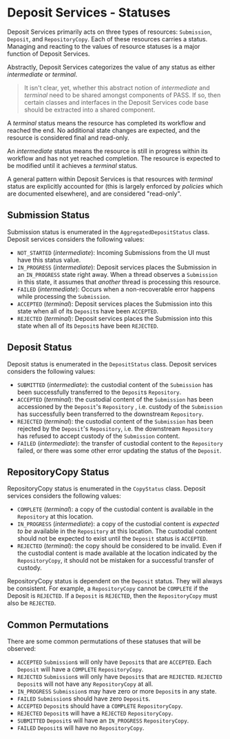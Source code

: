 # Deposit Services - Statuses

Deposit Services primarily acts on three types of resources: `Submission`, `Deposit`, and `RepositoryCopy`. Each of
these resources carries a status. Managing and reacting to the values of resource statuses is a major function of 
Deposit Services.

Abstractly, Deposit Services categorizes the value of any status as either _intermediate_ or _terminal_.

> It isn't clear, yet, whether this abstract notion of _intermediate_ and _terminal_ need to be shared amongst
> components of PASS. If so, then certain classes and interfaces in the Deposit Services code base should be extracted
> into a shared component.

A _terminal_ status means the resource has completed its workflow and reached the end. No additional state changes are 
expected, and the resource is considered final and read-only.

An _intermediate_ status means the resource is still in progress within its workflow and has not yet reached completion. 
The resource is expected to be modified until it achieves a _terminal_ status.

A general pattern within Deposit Services is that resources with _terminal_ status are explicitly accounted for (this is
largely enforced by _policies_ which are documented elsewhere), and are considered "read-only".

## Submission Status

Submission status is enumerated in the `AggregatedDepositStatus` class. Deposit services considers the following values:

* `NOT_STARTED` (_intermediate_): Incoming Submissions from the UI must have this status value.
* `IN_PROGRESS` (_intermediate_): Deposit services places the Submission in an `IN_PROGRESS` state right away. When a
  thread observes a `Submission` in this state, it assumes that _another_ thread is processing this resource.
* `FAILED` (_intermediate_): Occurs when a non-recoverable error happens while processing the `Submission`.
* `ACCEPTED` (_terminal_): Deposit services places the Submission into this state when all of its `Deposit`s have
  been `ACCEPTED`.
* `REJECTED` (_terminal_): Deposit services places the Submission into this state when all of its `Deposit`s have
  been `REJECTED`.

## Deposit Status

Deposit status is enumerated in the `DepositStatus` class. Deposit services considers the following values:

* `SUBMITTED` (_intermediate_): the custodial content of the `Submission` has been successfully transferred to
  the `Deposit`s `Repository`.
* `ACCEPTED` (_terminal_): the custodial content of the `Submission` has been accessioned by the `Deposit`'s `Repository`
   , i.e. custody of the `Submission` has successfully been transferred to the downstream `Repository`.
* `REJECTED` (_terminal_): the custodial content of the `Submission` has been rejected by the `Deposit`'s `Repository`,
  i.e. the downstream `Repository` has refused to accept custody of the `Submission` content.
* `FAILED` (_intermediate_): the transfer of custodial content to the `Repository` failed, or there was some other error
  updating the status of the `Deposit`.

## RepositoryCopy Status

RepositoryCopy status is enumerated in the `CopyStatus` class. Deposit services considers the following values:

* `COMPLETE` (_terminal_): a copy of the custodial content is available in the `Repository` at this location.
* `IN_PROGRESS` (_intermediate_): a copy of the custodial content is _expected to be_ available in the `Repository` at
  this location. The custodial content should not be expected to exist until the `Deposit` status is `ACCEPTED`.
* `REJECTED` (_terminal_): the copy should be considered to be invalid. Even if the custodial content is made available
  at the location indicated by the `RepositoryCopy`, it should not be mistaken for a successful transfer of custody.

RepositoryCopy status is dependent on the `Deposit` status. They will always be consistent. For example, 
a `RepositoryCopy` cannot be `COMPLETE` if the Deposit is `REJECTED`. If a `Deposit` is `REJECTED`, then the 
`RepositoryCopy` must also be `REJECTED`.

## Common Permutations

There are some common permutations of these statuses that will be observed:

* `ACCEPTED` `Submission`s will only have `Deposit`s that are `ACCEPTED`. Each `Deposit` will have
  a `COMPLETE` `RepositoryCopy`.
* `REJECTED` `Submission`s will only have `Deposit`s that are `REJECTED`.  `REJECTED` `Deposit`s will not have
  any `RepositoryCopy` at all.
* `IN_PROGRESS` `Submission`s may have zero or more `Deposit`s in any state.
* `FAILED` `Submission`s should have zero `Deposit`s.
* `ACCEPTED` `Deposit`s should have a `COMPLETE` `RepositoryCopy`.
* `REJECTED` `Deposit`s will have a `REJECTED` `RepositoryCopy`.
* `SUBMITTED` `Deposit`s will have an `IN_PROGRESS` `RepositoryCopy`.
* `FAILED` `Deposit`s will have no `RepositoryCopy`.